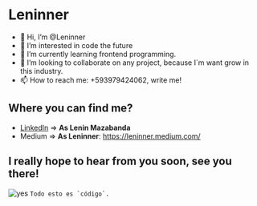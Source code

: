 # Leninner


- 👋 Hi, I’m @Leninner
- 👀 I’m interested in code the future
- 🌱 I’m currently learning frontend programming. 
- 💞️ I’m looking to collaborate on any project, because I´m want grow in this industry.
- 📫 How to reach me: +593979424062, write me!

## Where you can find me?

- [LinkedIn](blank:#https://www.linkedin.com/in/leninner/) => **As Lenin Mazabanda**
- Medium => **As Leninner**: https://leninner.medium.com/

## I really hope to hear from you soon, **see you there!**

<!---
Leninner/Leninner is a ✨ special ✨ repository because its `README.md` (this file) appears on your GitHub profile.
You can click the Preview link to take a look at your changes.
--->

![yes](https://images.unsplash.com/photo-1630370426803-fa2b6cef3145?ixid=MnwxMjA3fDB8MHxlZGl0b3JpYWwtZmVlZHwyfHx8ZW58MHx8fHw%3D&ixlib=rb-1.2.1&auto=format&fit=crop&w=500&q=60)
``Todo esto es `código`.``
